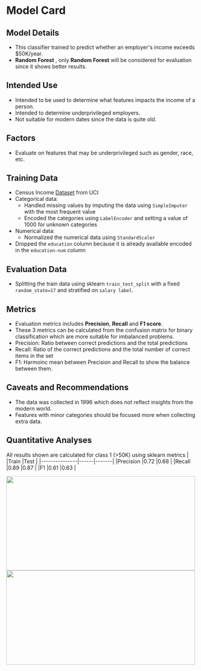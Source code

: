 
# Model Card

  
## Model Details
- This classifier trained to predict whether an employer's  income exceeds $50K/year.
- **Random Forest** , only **Random Forest** will be considered for evaluation since it shows better results.




## Intended Use
- Intended to be used to determine what features impacts the income of a person.
- Intended to determine underprivileged employers.
- Not suitable for modern dates since the data is quite old.
  
## Factors
 - Evaluate on features that may be underprivileged such as gender, race, etc.
 
## Training Data
- Census Income [Dataset](https://archive.ics.uci.edu/ml/datasets/census+income) from UCI
- Categorical data:
  - Handled missing values by imputing the data using `SimpleImputer` with the most frequent value
  - Encoded the categories using `LabelEncoder` and setting a value of 1000 for unknown categories
- Numerical data:
  - Normalized the numerical data using `StandardScaler`
- Dropped the `education` column because it is already available encoded in the `education-num` column

## Evaluation Data
- Splitting the train data using sklearn `train_test_split` with a fixed `random_state=17` and stratified on `salary label`.
  
## Metrics
- Evaluation metrics includes **Precision**, **Recall** and **F1 score**.
- These 3 metrics can be calculated from the confusion matrix for binary classification which are more suitable for imbalanced problems.
- Precision: Ratio between correct predictions and the total predictions
- Recall: Ratio of the correct predictions and the total number of correct items in the set
- F1: Harmoinc mean between Precision and Recall to show the balance between them.



## Caveats and Recommendations
- The data was collected in 1996 which does not reflect insights from the modern world.
- Features with minor categories should be focused more when collecting extra data.

## Quantitative Analyses
All results shown are calculated for class 1 (>50K) using sklearn metrics
|				|Train |Test   |
|---------------|------|-------|
|Precision		|0.72 |0.68  |
|Recall         |0.89 |0.87  |
|F1          	|0.61 |0.63  |


<img src="plots/slice_metrics_sex_test.png" width="500" height="250">
<img src="plots/slice_metrics_race_test.png" width="500" height="250">
